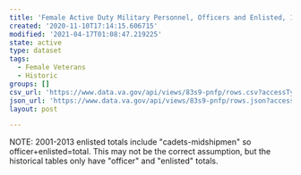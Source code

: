 ```yaml
---
title: 'Female Active Duty Military Personnel, Officers and Enlisted, 1945-2015'
created: '2020-11-10T17:14:15.606715'
modified: '2021-04-17T01:08:47.219225'
state: active
type: dataset
tags:
  - Female Veterans
  - Historic
groups: []
csv_url: 'https://www.data.va.gov/api/views/83s9-pnfp/rows.csv?accessType=DOWNLOAD'
json_url: 'https://www.data.va.gov/api/views/83s9-pnfp/rows.json?accessType=DOWNLOAD'
layout: post

---
```

NOTE: 2001-2013 enlisted totals include "cadets-midshipmen" so officer+enlisted=total.
This may not be the correct assumption, but the historical tables only have "officer" and "enlisted" totals.
